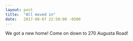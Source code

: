 ```yaml
---
layout: post
title:  "All moved in"
date:   2017-08-07 22:58:00 -0500
---
```


We got a new home! Come on down to 270 Augusta Road!